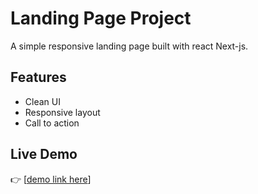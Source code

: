 # Landing Page Project
A simple responsive landing page built with react Next-js.

## Features
- Clean UI
- Responsive layout
- Call to action

## Live Demo
👉 [[demo link here](https://landing-page-iota-beryl.vercel.app/)]
